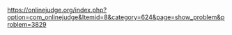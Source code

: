 https://onlinejudge.org/index.php?option=com_onlinejudge&Itemid=8&category=624&page=show_problem&problem=3829
